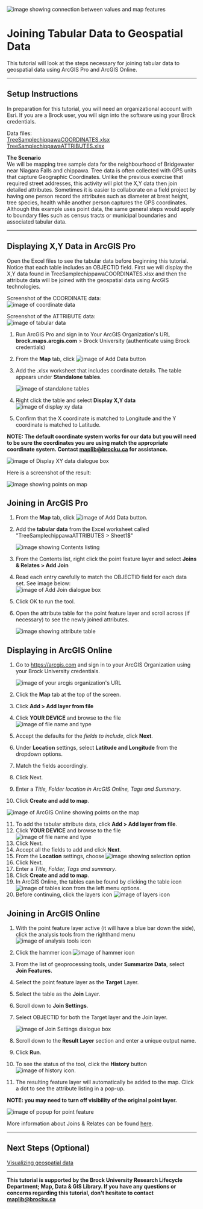 ![image showing connection between values and map features](https://user-images.githubusercontent.com/45638590/228618024-2f77ded9-2227-4edf-a1d8-dcb041b2d6ba.png)

# Joining Tabular Data to Geospatial Data
This tutorial will look at the steps necessary for joining tabular data to geospatial data using ArcGIS Pro and ArcGIS Online.

----

## Setup Instructions
In preparation for this tutorial, you will need an organizational account with Esri. If you are a Brock user, you will sign into the software using your Brock credentials.

Data files:  
[TreeSamplechippawaCOORDINATES.xlsx](TreeSamplechippawaCOORDINATES.xlsx)    
[TreeSamplechippawaATTRIBUTES.xlsx](TreeSamplechippawaATTRIBUTES.xlsx)  

**The Scenario**  
We will be mapping tree sample data for the neighbourhood of Bridgewater near Niagara Falls and chippawa. Tree data is often collected with GPS units that capture Geographic Coordinates. Unlike the previous exercise that required street addresses, this activity will plot the X,Y data then join detailed attributes. Sometimes it is easier to collaborate on a field project by having one person record the attributes such as diameter at breat height, tree species, health while another person captures the GPS coordinates. Although this example uses point data, the same general steps would apply to boundary files such as census tracts or municipal boundaries and associated tabular data.


----

## Displaying X,Y Data in ArcGIS Pro  

Open the Excel files to see the tabular data before beginning this tutorial. Notice that each table includes an OBJECTID field. First we will display the X,Y data found in TreeSamplechippawaCOORDINATES.xlsx and then the attribute data will be joined with the geospatial data using ArcGIS technologies.

Screenshot of the COORDINATE data:  
![image of coordinate data](https://user-images.githubusercontent.com/45638590/228039559-18895ed2-14fd-47e2-b9d9-0b8a4676e4fe.png)  

Screenshot of the ATTRIBUTE data:  
  ![image of tabular data](https://user-images.githubusercontent.com/45638590/228039769-3812e7da-155e-4340-a88a-d9e786392436.png)   

1. Run ArcGIS Pro and sign in to Your ArcGIS Organization's URL **brock.maps.arcgis.com** > Brock University (authenticate using Brock credentials)    
2. From the **Map** tab, click ![image of Add Data button](https://user-images.githubusercontent.com/45638590/228562697-56d115fa-a1ec-4ea1-8c21-76374c9f84f2.png)
3. Add the .xlsx worksheet that includes coordinate details. The table appears under **Standalone tables**.  
  
   ![image of standalone tables](https://user-images.githubusercontent.com/45638590/228290539-56173057-9be4-4d49-a60a-c15f2c124b61.png)
 
4. Right click the table and select **Display X,Y data**  ![image of display xy data](https://user-images.githubusercontent.com/45638590/228290643-a6387503-9083-4bdd-98e1-fc8bb5fb5892.png)
5. Confirm that the X coordinate is matched to Longitude and the Y coordinate is matched to Latitude.  

**NOTE: The default coordinate system works for our data but you will need to be sure the coordinates you are using match the appropriate coordinate system. Contact [maplib@brocku.ca](mailto:maplib@brocku.ca) for assistance.**  

  ![image of Display XY data dialogue box](https://user-images.githubusercontent.com/45638590/228290825-e2037d19-2c7d-4965-88c6-fa9176b31645.png)
  
Here is a screenshot of the result:  

  ![image showing points on map](https://user-images.githubusercontent.com/45638590/228291294-e393b4a1-8b36-4fba-a530-6b3730dea4a7.png)
  
## Joining in ArcGIS Pro

1. From the **Map** tab, click ![image of Add Data button](https://user-images.githubusercontent.com/45638590/228563080-aa5cc71a-5151-457a-b147-1b2b926e697a.png). 
2. Add the **tabular data** from the Excel worksheet called "TreeSamplechippawaATTRIBUTES > Sheet1$"  
   
   ![image showing Contents listing](https://user-images.githubusercontent.com/45638590/228292987-37223506-4167-43ef-b775-83eefa3b7dae.png)
   
3. From the Contents list, right click the point feature layer and select **Joins & Relates > Add Join**  
4. Read each entry carefully to match the OBJECTID field for each data set. See image below:  
   ![image of Add Join dialogue box](https://user-images.githubusercontent.com/45638590/228293750-97efdf3a-cd70-473a-bacd-997cb96db77a.png)  
5. Click OK to run the tool.  
6. Open the attribute table for the point feature layer and scroll across (if necessary) to see the newly joined attributes.  
   
   ![image showing attribute table](https://user-images.githubusercontent.com/45638590/228294207-81ea8544-3203-44e3-a9cb-112c84e1f262.png)




## Displaying in ArcGIS Online  

1. Go to https://arcgis.com and sign in to your ArcGIS Organization using your Brock University credentials.  
   
   ![image of your arcgis organization's URL](https://user-images.githubusercontent.com/45638590/228044683-49c2251a-2630-4b20-9f32-de4082156383.png)  
   
2. Click the **Map** tab at the top of the screen.  
3. Click **Add > Add layer from file**  
4. Click **YOUR DEVICE** and browse to the file ![image of file name and type](https://user-images.githubusercontent.com/45638590/228046076-8499935e-d128-44bb-9d72-69453ceb71ea.png)  
   
5. Accept the defaults for the *fields to include*, click **Next**.  
6. Under **Location** settings, select **Latitude and Longitude** from the dropdown options.  
7. Match the fields accordingly.  
8. Click Next.  
9. Enter a *Title, Folder location in ArcGIS Online, Tags and Summary*.  
10. Click **Create and add to map**.  
   
   ![image of ArcGIS Online showing points on the map](https://user-images.githubusercontent.com/45638590/228048193-6438eeb8-fc67-4cc8-b54a-4de4e3aa9ed1.png)  
   
11. To add the tabular attribute data, click **Add > Add layer from file**.  
12. Click **YOUR DEVICE** and browse to the file ![image of file name and type](https://user-images.githubusercontent.com/45638590/228045678-9e9f9454-4e43-45e7-83df-bdca7fc76197.png)  
13. Click Next.
14. Accept all the fields to add and click **Next**.
15. From the **Location** settings, choose ![image showing selection option](https://user-images.githubusercontent.com/45638590/228048791-4efbdc14-f218-4ad7-834b-eddd918af270.png)
16. Click Next.
17. Enter a *Title, Folder, Tags and summary*.  
18. Click **Create and add to map**. 
19. In ArcGIS Online, the tables can be found by clicking the table icon ![image of tables icon](https://user-images.githubusercontent.com/45638590/228049393-b11dcbcd-b5fb-4cfe-92a8-f6360c17cd93.png) from the left menu options.  
20. Before continuing, click the layers icon ![image of layers icon](https://user-images.githubusercontent.com/45638590/228049947-7c305f23-e993-47ec-966a-4ec466e95e22.png)
 


## Joining in ArcGIS Online

1. With the point feature layer active (it will have a blue bar down the side), click the analysis tools from the righthand menu ![image of analysis tools icon](https://user-images.githubusercontent.com/45638590/228050174-f94a9178-95ad-4448-b75d-3d7a581f0d67.png)
2. Click the hammer icon ![image of hammer icon](https://user-images.githubusercontent.com/45638590/228323895-9741b872-54ea-4811-be1e-8509f6ef9c32.png)
3. From the list of geoprocessing tools, under **Summarize Data**, select **Join Features**. 
4. Select the point feature layer as the **Target** Layer.  
5. Select the table as the **Join** Layer.
6. Scroll down to **Join Settings**.
7. Select OBJECTID for both the Target layer and the Join layer.
   
   ![image of Join Settings dialogue box](https://user-images.githubusercontent.com/45638590/228324823-14643566-2a2d-4c8d-a913-7115d0485a08.png)
   
8. Scroll down to the **Result Layer** section and enter a unique output name. 
   
9. Click **Run**.
10. To see the status of the tool, click the **History** button ![image of history icon](https://user-images.githubusercontent.com/45638590/228325510-58538221-a5aa-4f75-b8b9-a5c987de4992.png).  
11. The resulting feature layer will automatically be added to the map. Click a dot to see the attribute listing in a pop-up. 

**NOTE: you may need to turn off visibility of the original point layer.**

![image of popup for point feature](https://user-images.githubusercontent.com/45638590/228325930-8c46a634-ae5b-4103-9118-69206aadda56.png)

More information about Joins & Relates can be found [here](https://pro.arcgis.com/en/pro-app/latest/help/data/tables/joins-and-relates.htm).  

----

## Next Steps (Optional)
[Visualizing geospatial data](https://brockdsl.github.io/ArcGIS_Visualization/)

----

**This tutorial is supported by the Brock University Research Lifecycle Department; Map, Data & GIS Library.  If you have any questions or concerns regarding this tutorial, don't hesitate to contact [maplib@brocku.ca](mailto:maplib@brocku.ca)**
